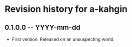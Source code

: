 # Revision history for a-kahgin

## 0.1.0.0 -- YYYY-mm-dd

* First version. Released on an unsuspecting world.
